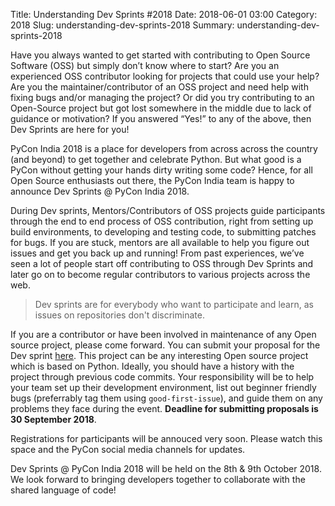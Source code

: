 Title: Understanding Dev Sprints #2018
Date: 2018-06-01 03:00
Category: 2018
Slug: understanding-dev-sprints-2018
Summary: understanding-dev-sprints-2018

Have you always wanted to get started with contributing to Open Source Software (OSS) but simply don’t know where to start? Are you an experienced OSS contributor looking for projects that could use your help? Are you the maintainer/contributor of an OSS project and need help with fixing bugs and/or managing the project? Or did you try contributing to an Open-Source project but got lost somewhere in the middle due to lack of guidance or motivation? If you answered “Yes!” to any of the above, then Dev Sprints are here for you!
<!-- PELICAN_END_SUMMARY -->

PyCon India 2018 is a place for developers from across across the country (and beyond) to get together and celebrate Python. But what good is a PyCon without getting your hands dirty writing some code? Hence, for all Open Source enthusiasts out there, the PyCon India team is happy to announce Dev Sprints @ PyCon India 2018.

During Dev sprints, Mentors/Contributors of OSS projects guide participants through the end to end process of OSS contribution, right from setting up build environments, to developing and testing code, to submitting patches for bugs. If you are stuck, mentors are all available to help you figure out issues and get you back up and running! From past experiences, we’ve seen a lot of people start off contributing to OSS through Dev Sprints and later go on to become regular contributors to various projects across the web.

> Dev sprints are for everybody who want to participate and learn, as issues on repositories don't discriminate.

If you are a contributor or have been involved in maintenance of any Open source project, please come forward. You can submit your proposal for the Dev sprint [here](https://in.pycon.org/cfp/devsprint-2018/proposals/). This project can be any interesting Open source project which is based on Python. Ideally, you should have a history with the project through previous code commits. Your responsibility will be to help your team set up their development environment, list out beginner friendly bugs (preferrably tag them using `good-first-issue`), and guide them on any problems they face during the event. **Deadline for submitting proposals is 30 September 2018**.

Registrations for participants will be annouced very soon. Please watch this space and the PyCon social media channels for updates.

Dev Sprints @ PyCon India 2018 will be held on the 8th & 9th October 2018. We look forward to bringing developers together to collaborate with the shared language of code!
